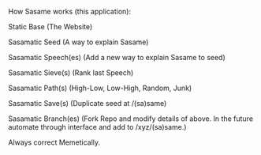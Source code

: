 How Sasame works (this application):

Static Base (The Website)

Sasamatic Seed (A way to explain Sasame)

Sasamatic Speech(es) (Add a new way to explain Sasame to seed)

Sasamatic Sieve(s) (Rank last Speech)

Sasamatic Path(s) (High-Low, Low-High, Random, Junk)

Sasamatic Save(s) (Duplicate seed at /(sa)same)

Sasamatic Branch(es) (Fork Repo and modify details of above. In the future automate through interface and add to /xyz/(sa)same.)

Always correct Memetically.
